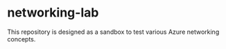 # networking-lab
This repository is designed as a sandbox to test various Azure networking concepts.